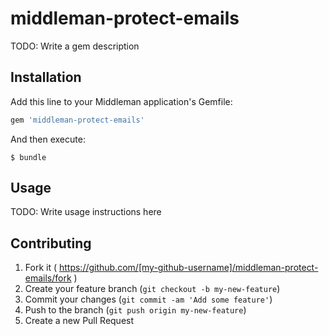 # middleman-protect-emails

TODO: Write a gem description

## Installation

Add this line to your Middleman application's Gemfile:

```ruby
gem 'middleman-protect-emails'
```

And then execute:

    $ bundle

## Usage

TODO: Write usage instructions here

## Contributing

1. Fork it ( https://github.com/[my-github-username]/middleman-protect-emails/fork )
2. Create your feature branch (`git checkout -b my-new-feature`)
3. Commit your changes (`git commit -am 'Add some feature'`)
4. Push to the branch (`git push origin my-new-feature`)
5. Create a new Pull Request
